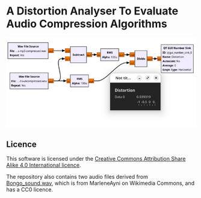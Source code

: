 # A Distortion Analyser To Evaluate Audio Compression Algorithms
![The analyser as seen in GNU Radio Companion](ratio-mp3-distortion-rms.jpg)

## Licence

This software is licensed under the [Creative Commons Attribution Share Alike 4.0 International licence](license.md).

The repository also contains two audio files derived from [Bongo_sound.wav](https://commons.wikimedia.org/wiki/File:Bongo_sound.wav), which is from MarleneAyni on Wikimedia Commons, and has a CC0 licence.
